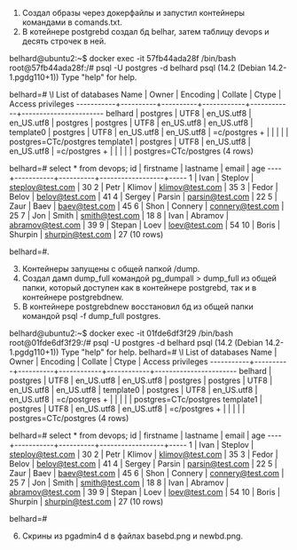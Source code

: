 1. Создал образы через докерфайлы и запустил контейнеры командами в comands.txt.
2. В котейнере postgrebd создал бд belhar, затем таблицу devops и десять строчек в ней.

belhard@ubuntu2:~$ docker exec -it 57fb44ada28f /bin/bash
root@57fb44ada28f:/# psql -U postgres -d belhard
psql (14.2 (Debian 14.2-1.pgdg110+1))
Type "help" for help.

belhard=# \l
                                 List of databases
   Name    |  Owner   | Encoding |  Collate   |   Ctype    |   Access privileges
-----------+----------+----------+------------+------------+-----------------------
 belhard   | postgres | UTF8     | en_US.utf8 | en_US.utf8 |
 postgres  | postgres | UTF8     | en_US.utf8 | en_US.utf8 |
 template0 | postgres | UTF8     | en_US.utf8 | en_US.utf8 | =c/postgres          +
           |          |          |            |            | postgres=CTc/postgres
 template1 | postgres | UTF8     | en_US.utf8 | en_US.utf8 | =c/postgres          +
           |          |          |            |            | postgres=CTc/postgres
(4 rows)

belhard=# select * from devops;
 id | firstname | lastname |      email       | age
----+-----------+----------+------------------+-----
  1 | Ivan      | Steplov  | steplov@test.com |  30
  2 | Petr      | Klimov   | klimov@test.com  |  35
  3 | Fedor     | Belov    | belov@test.com   |  41
  4 | Sergey    | Parsin   | parsin@test.com  |  22
  5 | Zaur      | Baev     | baev@test.com    |  45
  6 | Shon      | Connery  | connery@test.com |  25
  7 | Jon       | Smith    | smith@test.com   |  18
  8 | Ivan      | Abramov  | abramov@test.com |  39
  9 | Stepan    | Loev     | loev@test.com    |  54
 10 | Boris     | Shurpin  | shurpin@test.com |  27
(10 rows)

belhard=#.

3. Контейнеры запущены с общей папкой /dump.
4. Создал дамп dump_full командой pg_dumpall > dump_full из общей папки, который доступен как в контейнере postgrebd, так и в контейнере postgrebdnew.
5. В контейнере postgrebdnew восстановил бд из общей папки командой psql -f dump_full postgres.

belhard@ubuntu2:~$ docker exec -it 01fde6df3f29  /bin/bash
root@01fde6df3f29:/# psql -U postgres -d belhard
psql (14.2 (Debian 14.2-1.pgdg110+1))
Type "help" for help.
belhard=# \l
                                 List of databases
   Name    |  Owner   | Encoding |  Collate   |   Ctype    |   Access privileges
-----------+----------+----------+------------+------------+-----------------------
 belhard   | postgres | UTF8     | en_US.utf8 | en_US.utf8 |
 postgres  | postgres | UTF8     | en_US.utf8 | en_US.utf8 |
 template0 | postgres | UTF8     | en_US.utf8 | en_US.utf8 | =c/postgres          +
           |          |          |            |            | postgres=CTc/postgres
 template1 | postgres | UTF8     | en_US.utf8 | en_US.utf8 | =c/postgres          +
           |          |          |            |            | postgres=CTc/postgres
(4 rows)

belhard=# select * from devops;
 id | firstname | lastname |      email       | age
----+-----------+----------+------------------+-----
  1 | Ivan      | Steplov  | steplov@test.com |  30
  2 | Petr      | Klimov   | klimov@test.com  |  35
  3 | Fedor     | Belov    | belov@test.com   |  41
  4 | Sergey    | Parsin   | parsin@test.com  |  22
  5 | Zaur      | Baev     | baev@test.com    |  45
  6 | Shon      | Connery  | connery@test.com |  25
  7 | Jon       | Smith    | smith@test.com   |  18
  8 | Ivan      | Abramov  | abramov@test.com |  39
  9 | Stepan    | Loev     | loev@test.com    |  54
 10 | Boris     | Shurpin  | shurpin@test.com |  27
(10 rows)

belhard=#

6. Скрины из pgadmin4 d в файлах basebd.png и newbd.png.
